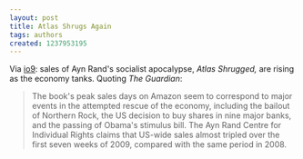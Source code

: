 ```yaml
---
layout: post
title: Atlas Shrugs Again
tags: authors
created: 1237953195
---
```

Via [io9](http://io9.com/5167528/economic-crisis-pushes-people-to-buy-ayn-rand-novel):  sales of Ayn Rand's socialist apocalypse, *Atlas Shrugged,* are rising as the economy tanks.  Quoting *The Guardian*:

> The book's peak sales days on Amazon seem to correspond to major events in the attempted rescue of the economy, including the bailout of Northern Rock, the US decision to buy shares in nine major banks, and the passing of Obama's stimulus bill. The Ayn Rand Centre for Individual Rights claims that US-wide sales almost tripled over the first seven weeks of 2009, compared with the same period in 2008.
